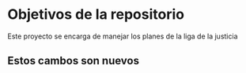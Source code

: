 # Objetivos de la repositorio

Este proyecto se encarga de manejar los planes de la liga de la justicia


## Estos cambos son nuevos
